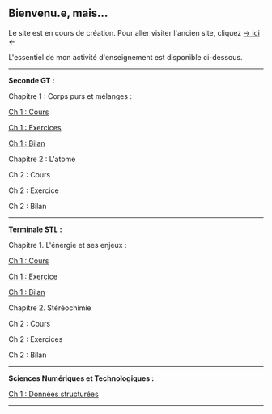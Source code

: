 ## Bienvenu.e, mais...

Le site est en cours de création. Pour aller visiter l'ancien site, cliquez [-> ici <-](https://sites.google.com/view/cyril-sturtz/accueil?authuser=0)

L'essentiel de mon activité d'enseignement est disponible ci-dessous.

---

**Seconde GT :**

Chapitre 1 : Corps purs et mélanges :

[Ch 1 : Cours](Ch1_CPM.pdf.pdf)

[Ch 1 : Exercices](Ch1_CPM_exo.pdf)

[Ch 1 : Bilan](Ch1_CPM_Bilan.pdf)

Chapitre 2 : L'atome

Ch 2 : Cours

Ch 2 : Exercice

Ch 2 : Bilan

---

**Terminale STL :**

Chapitre 1. L'énergie et ses enjeux :

[Ch 1 : Cours](enjeu_energie.pdf.pdf)

[Ch 1 : Exercice](enjeu_energieAP.pdf.pdf)

[Ch 1 : Bilan](BILAN_enjeu_energie.pdf.pdf)

Chapitre 2. Stéréochimie

Ch 2 : Cours

Ch 2 : Exercices

Ch 2 : Bilan

---
**Sciences Numériques et Technologiques :**

[Ch 1 : Données structurées](Ch1_donnees.pdf.pdf)

---
